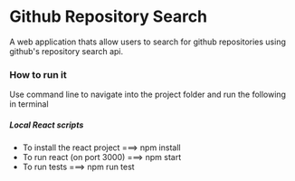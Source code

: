 # Github Repository Search

A web application thats allow users to search for github repositories using github's repository search api.

### How to run it

Use command line to navigate into the project folder and run the following in terminal

##### Local React scripts

- To install the react project ===> npm install
- To run react (on port 3000) ===> npm start
- To run tests ===> npm run test
